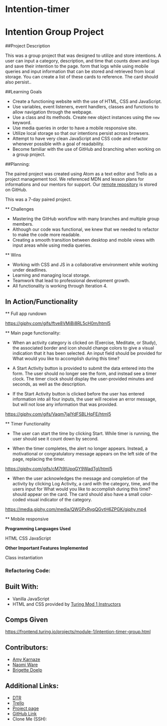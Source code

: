 # Intention-timer

# Intention Group Project

##Project Description

This was a group project that was designed to utilize and store intentions. A user can input a category, description, and time that counts down and logs and save their intention to the page. form that logs  while using mobile queries and input information that can be stored and retrieved from local storage.  You can create a list of these cards to reference. The card should also persist..

##Learning Goals

* Create a functioning website with the use of HTML, CSS and JavaScript.
* Use variables, event listeners, event handlers, classes and functions to allow navigation through the webpage.
* Use a class and its methods. Create new object instances using the `new` keyword.
* Use media queries in order to have a mobile responsive site.
* Utilize local storage so that our intentions persist across browsers.
* Attempt to have very clean JavaScript and CSS code and refactor whenever possible with a goal of readability.
* Become familiar with the use of GitHub and branching when working on a group project.

##Planning:

The paired project was created using Atom as a text editor and Trello as a project management tool. We referenced MDN and lesson plans for informations and our mentors for support. Our [remote repository](https://github.com/BrigetteDoelp/intention-timer) is stored on GitHub.

This was a 7-day paired project.

** Challenges

* Mastering the GitHub workflow with many branches and multiple group members.
* Although our code was functional, we knew that we needed to refactor to make the code more readable.
* Creating a smooth transition between desktop and mobile views with input areas while using media queries.

** Wins

* Working with CSS and JS in a collaborative environment while working under deadlines.
* Learning and managing local storage.
* Teamwork that lead to professional development growth.
* All functionality is working through Iteration 4.

## In Action/Functionality

** Full app rundown

https://giphy.com/gifs/ftve8VMiBi8RL5cH0m/html5

** Main page functionality:
* When an activity category is clicked on (Exercise, Meditate, or Study), the associated border and icon should change colors to give a visual indication that it has been selected. An input field should be provided for What would you like to accomplish during this time?


*  A Start Activity button is provided to submit the data entered into the form. The user should no longer see the form, and instead see a timer clock. The timer clock should display the user-provided minutes and seconds, as well as the description.


* If the Start Activity button is clicked before the user has entered information into all four inputs, the user will receive an error message, but will not lose any information that was provided.

https://giphy.com/gifs/Vaqm7jalYdFSBLHqFE/html5

** Timer Functionality

* The user can start the time by clicking Start.
While timer is running, the user should see it count down by second.

* When the timer completes, the alert no longer appears.
Instead, a motivational or congratulatory message appears on the left side of the page, replacing the timer.

https://giphy.com/gifs/cM7t9IUpqGY9WadTgI/html5

* When the user acknowledges the message and completion of the activity by clicking Log Activity, a card with the category, time, and the users input for What would you like to accomplish during this time? should appear on the card. The card should also have a small color-coded visual indicator of the category.

https://media.giphy.com/media/QWGPxRyqQGvtH6ZPGK/giphy.mp4

** Mobile responsive



**Programming Languages Used**

HTML
CSS
JavaScript

**Other Important Features Implemented**

Class instantiation

### Refactoring Code:


## Built With:
* Vanilla JavaScript
* HTML and CSS provided by [Turing Mod 1 Instructors](https://github.com/letakeane)

## Comps Given

https://frontend.turing.io/projects/module-1/intention-timer-group.html

## Contributors:

* [Amy Karnaze](https://github.com/amykarnaze)
* [Naomi Ware](https://github.com/nware1066)
* [Brigette Doelp](https://github.com/BrigetteDoelp)


## Additional Links:

* [DTR](https://gist.github.com/BrigetteDoelp/6d6a9f6defd7ae4a11f0dadfd37c689b)
* [Trello](https://trello.com/b/x2TCfmoZ/intention-timer)
* [Project page]()
* [GitHub Link](https://github.com/BrigetteDoelp/intention-timer)
* Clone Me (SSH):
